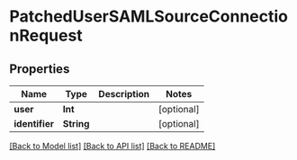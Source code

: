 # PatchedUserSAMLSourceConnectionRequest

## Properties
Name | Type | Description | Notes
------------ | ------------- | ------------- | -------------
**user** | **Int** |  | [optional] 
**identifier** | **String** |  | [optional] 

[[Back to Model list]](../README.md#documentation-for-models) [[Back to API list]](../README.md#documentation-for-api-endpoints) [[Back to README]](../README.md)



